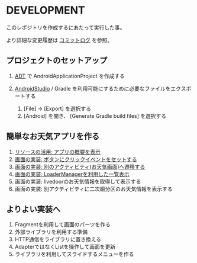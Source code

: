 # DEVELOPMENT

このレポジトリを作成するにあたって実行した事。

より詳細な変更履歴は [コミットログ](https://github.com/ichigotake/AndroidSandbox/commits/master) を参照。

## プロジェクトのセットアップ

1. [ADT](https://developer.android.com/sdk/index.html) で AndroidApplicationProject を作成する
2. [AndroidStudio](http://developer.android.com/sdk/installing/studio.html) / Gradle を利用可能にするために必要なファイルをエクスポートする

    1. [File] -&gt; [Export] を選択する
    2. [Android] を開き、 [Generate Gradle build files] を選択する

## 簡単なお天気アプリを作る

1. [リソースの活用: アプリの概要を表示](https://github.com/densetubu/AndroidSandbox/commit/c086d04cf75e6e06555668cc1b20913aecb6efe8)
2. [画面の実装: ボタンにクリックイベントをセットする](https://github.com/densetubu/AndroidSandbox/commit/1e1c4d9938f710ff99f5df82041bdfef190780be)
3. [画面の実装: 別のアクティビティ(お天気画面)へ遷移する](https://github.com/densetubu/AndroidSandbox/commit/eb6bf588a194aec9159e2d6fafbf6f92ae06f118)
4. [画面の実装: LoaderManagerを利用した一覧表示](https://github.com/densetubu/AndroidSandbox/commit/dd233d332a8885974d62aeb255e7612579868e8b)
5. 画面の実装: livedoorのお天気情報を取得して表示する
6. 画面の実装: 別アクティビティに二次細分区のお天気情報を表示する

## よりよい実装へ

1. Fragmentを利用して画面のパーツを作る
2. 外部ライブラリを利用する準備
3. HTTP通信をライブラリに置き換える
4. AdapterではなくListを操作して画面を更新
5. ライブラリを利用してスライドするメニューを作る

